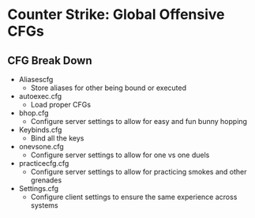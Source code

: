 # Counter Strike: Global Offensive CFGs

## CFG Break Down

* Aliasescfg
  * Store aliases for other being bound or executed
* autoexec.cfg
  * Load proper CFGs
* bhop.cfg
  * Configure server settings to allow for easy and fun bunny hopping
* Keybinds.cfg
  * Bind all the keys
* onevsone.cfg
  * Configure server settings to allow for one vs one duels
* practicecfg.cfg
  * Configure server settings to allow for practicing smokes and other grenades
* Settings.cfg
  * Configure client settings to ensure the same experience across systems
